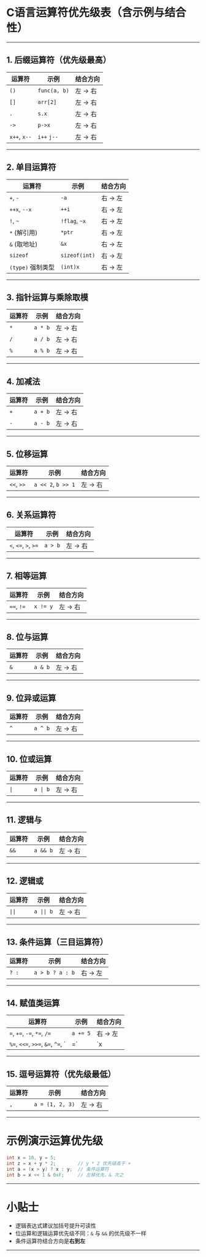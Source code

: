 # C语言运算符优先级表（含示例与结合性）

---

## 1. 后缀运算符（优先级最高）

| 运算符            | 示例            | 结合方向 |
|-------------------|-----------------|-----------|
| `()`              | `func(a, b)`    | 左 → 右   |
| `[]`              | `arr[2]`        | 左 → 右   |
| `.`               | `s.x`           | 左 → 右   |
| `->`              | `p->x`          | 左 → 右   |
| `x++`, `x--`      | `i++` `j--`     | 左 → 右   |

---

## 2. 单目运算符

| 运算符            | 示例             | 结合方向 |
|-------------------|------------------|-----------|
| `+`, `-`          | `-a`             | 右 → 左   |
| `++x`, `--x`      | `++i`            | 右 → 左   |
| `!`, `~`          | `!flag`, `~x`    | 右 → 左   |
| `*` (解引用)      | `*ptr`           | 右 → 左   |
| `&` (取地址)      | `&x`             | 右 → 左   |
| `sizeof`          | `sizeof(int)`    | 右 → 左   |
| `(type)` 强制类型 | `(int)x`         | 右 → 左   |

---

## 3. 指针运算与乘除取模

| 运算符  | 示例           | 结合方向 |
|---------|----------------|-----------|
| `*`     | `a * b`        | 左 → 右   |
| `/`     | `a / b`        | 左 → 右   |
| `%`     | `a % b`        | 左 → 右   |

---

## 4. 加减法

| 运算符  | 示例           | 结合方向 |
|---------|----------------|-----------|
| `+`     | `a + b`        | 左 → 右   |
| `-`     | `a - b`        | 左 → 右   |

---

## 5. 位移运算

| 运算符      | 示例             | 结合方向 |
|-------------|------------------|-----------|
| `<<`, `>>`  | `a << 2`, `b >> 1` | 左 → 右  |

---

## 6. 关系运算符

| 运算符                | 示例           | 结合方向 |
|------------------------|----------------|-----------|
| `<`, `<=`, `>`, `>=`   | `a > b`        | 左 → 右   |

---

## 7. 相等运算

| 运算符     | 示例          | 结合方向 |
|------------|---------------|-----------|
| `==`, `!=` | `x != y`      | 左 → 右   |

---

## 8. 位与运算

| 运算符 | 示例        | 结合方向 |
|--------|-------------|-----------|
| `&`    | `a & b`     | 左 → 右   |

---

## 9. 位异或运算

| 运算符 | 示例        | 结合方向 |
|--------|-------------|-----------|
| `^`    | `a ^ b`     | 左 → 右   |

---

## 10. 位或运算

| 运算符 | 示例        | 结合方向 |
|--------|-------------|-----------|
| `\|`   | `a \| b`    | 左 → 右   |

---

## 11. 逻辑与

| 运算符 | 示例            | 结合方向 |
|--------|------------------|-----------|
| `&&`   | `a && b`         | 左 → 右   |

---

## 12. 逻辑或

| 运算符 | 示例            | 结合方向 |
|--------|------------------|-----------|
| `\|\|` | `a \|\| b`       | 左 → 右   |

---

## 13. 条件运算（三目运算符）

| 运算符 | 示例                       | 结合方向 |
|--------|----------------------------|-----------|
| `? :`  | `a > b ? a : b`            | 右 → 左   |

---

## 14. 赋值类运算

| 运算符                        | 示例           | 结合方向 |
|-------------------------------|----------------|-----------|
| `=`, `+=`, `-=`, `*=`, `/=`   | `a += 5`       | 右 → 左   |
| `%=`, `<<=`, `>>=`, `&=`, `^=`, `|=` | `x |= 1` | 右 → 左   |

---

## 15. 逗号运算符（优先级最低）

| 运算符 | 示例              | 结合方向 |
|--------|-------------------|-----------|
| `,`    | `a = (1, 2, 3)`   | 左 → 右   |

---

# 示例演示运算优先级

```c
int x = 10, y = 5;
int z = x + y * 2;        // y * 2 优先级高于 +
int a = (x > y) ? x : y;  // 条件运算符
int b = x << 1 & 0xF;     // 左移优先，& 次之
```

---

# 小贴士

- 逻辑表达式建议加括号提升可读性
- 位运算和逻辑运算优先级不同：`&` 与 `&&` 的优先级不一样
- 条件运算符结合方向是**右到左**

---

